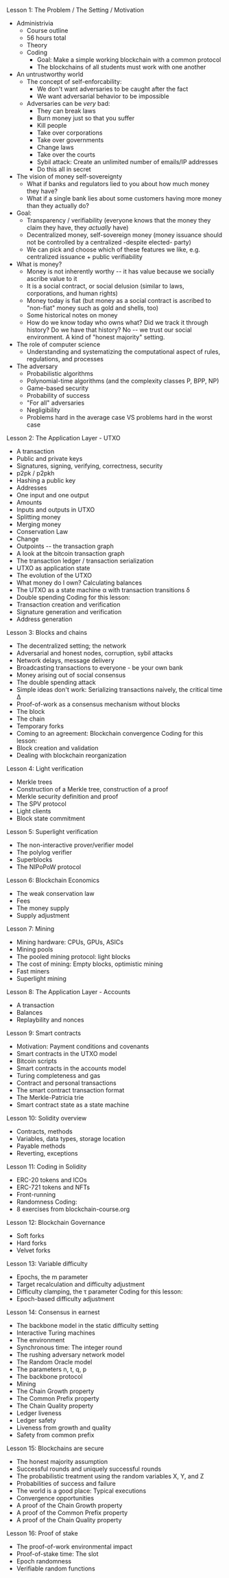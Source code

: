 Lesson 1: The Problem / The Setting / Motivation
- Administrivia
  - Course outline
  - 56 hours total
  - Theory
  - Coding
    * Goal: Make a simple working blockchain with a common protocol
    * The blockchains of all students must work with one another
- An untrustworthy world
  - The concept of self-enforcability:
    * We don't want adversaries to be caught after the fact
    * We want adversarial behavior to be impossible
  - Adversaries can be *very* bad:
    - They can break laws
    - Burn money just so that you suffer
    - Kill people
    - Take over corporations
    - Take over governments
    - Change laws
    - Take over the courts
    - Sybil attack: Create an unlimited number of emails/IP addresses
    - Do this all in secret
- The vision of money self-sovereignty
  - What if banks and regulators lied to you about how much money they have?
  - What if a single bank lies about some customers having more money than they actually do?
- Goal:
  - Transparency / verifiability (everyone knows that the money they claim they have, they *actually* have)
  - Decentralized money, self-sovereign money (money issuance should not be controlled by a centralized -despite elected- party)
  - We can pick and choose which of these features we like, e.g. centralized issuance + public verifiability
- What is money?
  - Money is not inherently worthy -- it has value because we socially ascribe value to it
  - It is a social contract, or social delusion (similar to laws, corporations, and human rights)
  - Money today is fiat (but money as a social contract is ascribed to "non-fiat" money such as gold and shells, too)
  - Some historical notes on money
  - How do we know today who owns what? Did we track it through history? Do we have that history? No -- we trust our social environment. A kind of "honest majority" setting.
- The role of computer science
  - Understanding and systematizing the computational aspect of rules, regulations, and processes
- The adversary
  - Probabilistic algorithms
  - Polynomial-time algorithms (and the complexity classes P, BPP, NP)
  - Game-based security
  - Probability of success
  - "For all" adversaries
  - Negligibility
  - Problems hard in the average case VS problems hard in the worst case

Lesson 2: The Application Layer - UTXO
- A transaction
- Public and private keys
- Signatures, signing, verifying, correctness, security
- p2pk / p2pkh
- Hashing a public key
- Addresses
- One input and one output
- Amounts
- Inputs and outputs in UTXO
- Splitting money
- Merging money
- Conservation Law
- Change
- Outpoints -- the transaction graph
- A look at the bitcoin transaction graph
- The transaction ledger / transaction serialization
- UTXO as application state
- The evolution of the UTXO
- What money do I own? Calculating balances
- The UTXO as a state machine α with transaction transitions δ
- Double spending
Coding for this lesson:
- Transaction creation and verification
- Signature generation and verification
- Address generation

Lesson 3: Blocks and chains
- The decentralized setting; the network
- Adversarial and honest nodes, corruption, sybil attacks
- Network delays, message delivery
- Broadcasting transactions to everyone - be your own bank
- Money arising out of social consensus
- The double spending attack
- Simple ideas don't work: Serializing transactions naively, the critical time Δ
- Proof-of-work as a consensus mechanism without blocks
- The block
- The chain
- Temporary forks
- Coming to an agreement: Blockchain convergence
Coding for this lesson:
- Block creation and validation
- Dealing with blockchain reorganization

Lesson 4: Light verification
- Merkle trees
- Construction of a Merkle tree, construction of a proof
- Merkle security definition and proof
- The SPV protocol
- Light clients
- Block state commitment

Lesson 5: Superlight verification
- The non-interactive prover/verifier model
- The polylog verifier
- Superblocks
- The NIPoPoW protocol

Lesson 6: Blockchain Economics
- The weak conservation law
- Fees
- The money supply
- Supply adjustment

Lesson 7: Mining
- Mining hardware: CPUs, GPUs, ASICs
- Mining pools
- The pooled mining protocol: light blocks
- The cost of mining: Empty blocks, optimistic mining
- Fast miners
- Superlight mining

Lesson 8: The Application Layer - Accounts
- A transaction
- Balances
- Replaybility and nonces

Lesson 9: Smart contracts
- Motivation: Payment conditions and covenants
- Smart contracts in the UTXO model
- Bitcoin scripts
- Smart contracts in the accounts model
- Turing completeness and gas
- Contract and personal transactions
- The smart contract transaction format
- The Merkle-Patricia trie
- Smart contract state as a state machine

Lesson 10: Solidity overview
- Contracts, methods
- Variables, data types, storage location
- Payable methods
- Reverting, exceptions

Lesson 11: Coding in Solidity
- ERC-20 tokens and ICOs
- ERC-721 tokens and NFTs
- Front-running
- Randomness
Coding:
- 8 exercises from blockchain-course.org

Lesson 12: Blockchain Governance
- Soft forks
- Hard forks
- Velvet forks

Lesson 13: Variable difficulty
- Epochs, the m parameter
- Target recalculation and difficulty adjustment
- Difficulty clamping, the τ parameter
Coding for this lesson:
- Epoch-based difficulty adjustment

Lesson 14: Consensus in earnest
- The backbone model in the static difficulty setting
- Interactive Turing machines
- The environment
- Synchronous time: The integer round
- The rushing adversary network model
- The Random Oracle model
- The parameters n, t, q, p
- The backbone protocol
- Mining
- The Chain Growth property
- The Common Prefix property
- The Chain Quality property
- Ledger liveness
- Ledger safety
- Liveness from growth and quality
- Safety from common prefix

Lesson 15: Blockchains are secure
- The honest majority assumption
- Successful rounds and uniquely successful rounds
- The probabilistic treatment using the random variables X, Y, and Z
- Probabilities of success and failure
- The world is a good place: Typical executions
- Convergence opportunities
- A proof of the Chain Growth property
- A proof of the Common Prefix property
- A proof of the Chain Quality property

Lesson 16: Proof of stake
- The proof-of-work environmental impact
- Proof-of-stake time: The slot
- Epoch randomness
- Verifiable random functions
